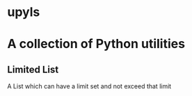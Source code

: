 # upyls
A collection of Python utilities
=================================
Limited List
-------------
A List which can have a limit set and not exceed that limit
